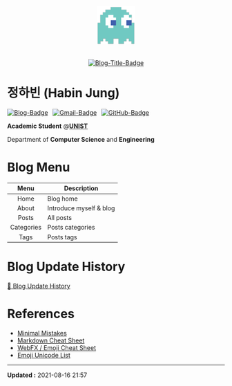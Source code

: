 <div align="center">
<img src="/assets/img/img-config/logo-88x88.png">
<br><br>

[![Blog-Title-Badge](https://img.shields.io/badge/-::_BIN___::-70CAC3?style=for-the-badge)](https://habijung.github.io)
<br>
</div>


# 정하빈 (Habin Jung)

<!---
<img src="assets/images/img-settings/profile-rounded-500x500.png" width="200" height="200">
--->

[![Blog-Badge](https://img.shields.io/badge/-Blog-70CAC3?logo=jekyll&style=flat)](https://habijung.github.io)&ensp;
[![Gmail-Badge](https://img.shields.io/badge/-Gmail-EA4335?logo=Gmail&logoColor=white&style=flat)](mailto:habijung0@gmail.com)&ensp;
[![GitHub-Badge](https://img.shields.io/badge/-GitHub-181717?logo=github&style=flat)](https://github.com/habijung)

**Academic Student** @[**UNIST**](https://unist.ac.kr)

Department of **Computer Science** and **Engineering**


# Blog Menu

| Menu       | Description                     |
| :--:       | ------------------------------- |
| Home       | Blog home                       |
| About      | Introduce myself & blog         |
| Posts      | All posts                       |
| Categories | Posts categories                |
| Tags       | Posts tags                      |


# Blog Update History

[:link: Blog Update History](https://habijung.github.io/history/)


# References

- [Minimal Mistakes](https://mmistakes.github.io/minimal-mistakes/)
- [Markdown Cheat Sheet](https://www.markdownguide.org/cheat-sheet/)
- [WebFX / Emoji Cheat Sheet](https://www.webfx.com/tools/emoji-cheat-sheet/)
- [Emoji Unicode List](https://unicode.org/emoji/charts/full-emoji-list.html)

---
**Updated :** 2021-08-16 21:57
